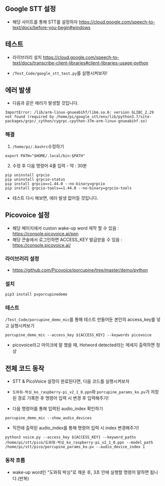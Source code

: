 ## Google STT 설정

- 해당 사이트를 통해 STT를 설정하자
  https://cloud.google.com/speech-to-text/docs/before-you-begin#windows

## 테스트

- 라이브러리 설치
  https://cloud.google.com/speech-to-text/docs/transcribe-client-libraries#client-libraries-usage-python

- `/Test_Code/google_stt_test.py`를 실행시켜보자!

## 에러 발생

- 다음과 같은 에러가 발생할 것입니다.

```
ImportError: /lib/arm-linux-gnueabihf/libm.so.6: version GLIBC_2.29 not found (required by /home/pi/google_stt/env/lib/python3.7/site-packages/grpc/_cython/cygrpc.cpython-37m-arm-linux-gnueabihf.so)
```

### 해결

1. `/home/pi/.bashrc`수정하기

```
export PATH="$HOME/.local/bin:$PATH"
```

2. 수정 후 다음 명령어 4줄 입력 - 약 : 30분

```
pip uninstall grpcio
pip uninstall grpcio-status
pip install grpcio==1.44.0 --no-binary=grpcio
pip install grpcio-tools==1.44.0 --no-binary=grpcio-tools

```

- 테스트 다시 해보면, 에러 발생 없어질 것입니다.

## Picovoice 설정

- 해당 페이지에서 custon wake-up word 제작 할 수 있음 : https://console.picovoice.ai/ppn
- 해당 콘솔에서 로그인하면 ACCESS_KEY 발급받을 수 있음 : https://console.picovoice.ai/

### 라이브러리 설정

- https://github.com/Picovoice/porcupine/tree/master/demo/python

### 설치

```
pip3 install pvporcupinedemo
```

### 테스트

`/Test_Code/porcupine_demo_mic`를 통해 테스트
만들어둔 본인의 access_key를 넣고 실행시켜보기

```
porcupine_demo_mic --access_key ${ACCESS_KEY} --keywords picovoice
```

- picovoice라고 마이크에 말 했을 때, Hotword detected라는 메세지 출력하면 정상

## 전체 코드 동작

- STT & PicoVoice 설정이 완료된다면, 다음 코드를 실행시켜보자

- `도와줘-박싱_ko_raspberry-pi_v2_1_0.ppn`와 `porcupine_params_ko.pv`가 저장된 경로 기록한 후 명령어 입력 시 변경 후 입력해주기!
- 다음 명령어를 통해 입력된 audio_index 확인하기

```
porcupine_demo_mic --show_audio_devices
```

- 직전에 출력된 audio_index를 통해 명령어 입력 시 index 변경해주기!

```
python3 voice.py --access_key ${ACCESS_KEY} --keyword_paths /home/pi/stt/pico/도와줘-박싱_ko_raspberry-pi_v2_1_0.ppn --model_path /home/pi/stt/pico/porcupine_params_ko.pv --audio_device_index 1
```

### 동작 흐름

- wake-up word인 "도와줘 박싱"로 깨운 후, 3초 안에 실행할 명령어 말하면 됩니다.(반복)

